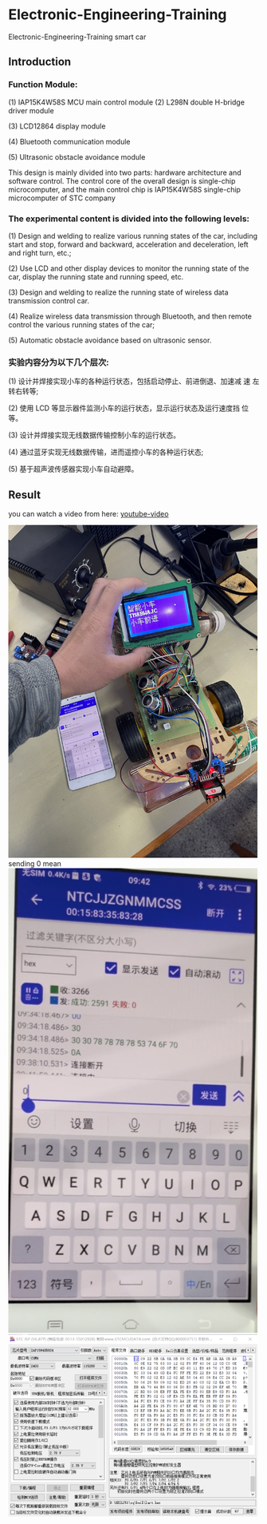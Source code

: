 # Electronic-Engineering-Training
Electronic-Engineering-Training smart car

## Introduction


### Function Module:

(1) IAP15K4W58S MCU main control module (2) L298N double H-bridge driver module

(3) LCD12864 display module

(4) Bluetooth communication module

(5) Ultrasonic obstacle avoidance module

This design is mainly divided into two parts: hardware architecture and software control. The control core of the overall design is single-chip microcomputer, and the main control chip is IAP15K4W58S single-chip microcomputer of STC company

### The experimental content is divided into the following levels:

(1) Design and welding to realize various running states of the car, including start and stop, forward and backward, acceleration and deceleration, left and right turn, etc.;

(2) Use LCD and other display devices to monitor the running state of the car, display the running state and running speed, etc.

(3) Design and welding to realize the running state of wireless data transmission control car.

(4) Realize wireless data transmission through Bluetooth, and then remote control the various running states of the car;

(5) Automatic obstacle avoidance based on ultrasonic sensor.


### 实验内容分为以下几个层次:

(1) 设计并焊接实现小车的各种运行状态，包括启动停止、前进倒退、加速减 速 左转右转等;

(2) 使用 LCD 等显示器件监测小车的运行状态，显示运行状态及运行速度挡 位 等。

(3) 设计并焊接实现无线数据传输控制小车的运行状态。

(4) 通过蓝牙实现无线数据传输，进而遥控小车的各种运行状态;

(5) 基于超声波传感器实现小车自动避障。


## Result
you can watch a video from here: 
[youtube-video](https://github.com/yangtiming/El)

<img src="https://github.com/yangtiming/Electronic-Engineering-Training/blob/master/imgs/pic%201.png" width="500px">
sending 0 mean
<img src="https://github.com/yangtiming/Electronic-Engineering-Training/blob/master/imgs/pic%202.png" width="500px">

<img src="https://github.com/yangtiming/Electronic-Engineering-Training/blob/master/imgs/pic%203.png" width="500px">
